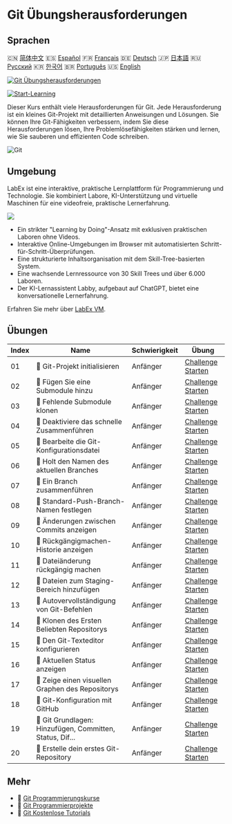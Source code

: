 # Git Übungsherausforderungen

## Sprachen

🇨🇳 [简体中文](README_zh.md) 🇪🇸 [Español](README_es.md) 🇫🇷 [Français](README_fr.md) 🇩🇪 [Deutsch](README_de.md) 🇯🇵 [日本語](README_ja.md) 🇷🇺 [Русский](README_ru.md) 🇰🇷 [한국어](README_ko.md) 🇧🇷 [Português](README_pt.md) 🇺🇸 [English](README.md) 

[![Git Übungsherausforderungen](https://cover-creator.labex.io/git-practice-challenges.png?lang=de)](https://labex.io/de/courses/git-practice-challenges)

[![Start-Learning](https://img.shields.io/badge/Start-Learning-whitesmoke?style=for-the-badge)](https://labex.io/de/courses/git-practice-challenges)

Dieser Kurs enthält viele Herausforderungen für Git. Jede Herausforderung ist ein kleines Git-Projekt mit detaillierten Anweisungen und Lösungen. Sie können Ihre Git-Fähigkeiten verbessern, indem Sie diese Herausforderungen lösen, Ihre Problemlösefähigkeiten stärken und lernen, wie Sie sauberen und effizienten Code schreiben.

![Git](https://img.shields.io/badge/Git-whitesmoke?style=for-the-badge&logo=git)


## Umgebung

LabEx ist eine interaktive, praktische Lernplattform für Programmierung und Technologie. Sie kombiniert Labore, KI-Unterstützung und virtuelle Maschinen für eine videofreie, praktische Lernerfahrung.

![](https://tutorial-screenshot.getvm.io/images/vm-1725247253.png)

- Ein strikter "Learning by Doing"-Ansatz mit exklusiven praktischen Laboren ohne Videos.
- Interaktive Online-Umgebungen im Browser mit automatisierten Schritt-für-Schritt-Überprüfungen.
- Eine strukturierte Inhaltsorganisation mit dem Skill-Tree-basierten System.
- Eine wachsende Lernressource von 30 Skill Trees und über 6.000 Laboren.
- Der KI-Lernassistent Labby, aufgebaut auf ChatGPT, bietet eine konversationelle Lernerfahrung.

Erfahren Sie mehr über [LabEx VM](https://support.labex.io/using-labex/virtual-machine).

## Übungen

|   Index | Name                                                     | Schwierigkeit   | Übung                                                                                                                              |
|---------|----------------------------------------------------------|-----------------|------------------------------------------------------------------------------------------------------------------------------------|
|      01 | 🎯 Git-Projekt initialisieren                            | Anfänger        | <a target='_blank' href='https://labex.io/de/labs/git-initialize-git-project-385166'>Challenge Starten</a>                         |
|      02 | 🎯 Fügen Sie eine Submodule hinzu                        | Anfänger        | <a target='_blank' href='https://labex.io/de/labs/git-add-a-submodule-challenge-12611'>Challenge Starten</a>                       |
|      03 | 🎯 Fehlende Submodule klonen                             | Anfänger        | <a target='_blank' href='https://labex.io/de/labs/git-clone-missing-submodules-challenge-12620'>Challenge Starten</a>              |
|      04 | 🎯 Deaktiviere das schnelle Zusammenführen               | Anfänger        | <a target='_blank' href='https://labex.io/de/labs/git-disable-fast-forward-merging-challenge-12642'>Challenge Starten</a>          |
|      05 | 🎯 Bearbeite die Git-Konfigurationsdatei                 | Anfänger        | <a target='_blank' href='https://labex.io/de/labs/git-edit-git-configuration-file-challenge-12645'>Challenge Starten</a>           |
|      06 | 🎯 Holt den Namen des aktuellen Branches                 | Anfänger        | <a target='_blank' href='https://labex.io/de/labs/git-get-the-current-branch-name-challenge-12633'>Challenge Starten</a>           |
|      07 | 🎯 Ein Branch zusammenführen                             | Anfänger        | <a target='_blank' href='https://labex.io/de/labs/git-merge-a-branch-challenge-12655'>Challenge Starten</a>                        |
|      08 | 🎯 Standard-Push-Branch-Namen festlegen                  | Anfänger        | <a target='_blank' href='https://labex.io/de/labs/git-set-default-push-branch-name-challenge-12672'>Challenge Starten</a>          |
|      09 | 🎯 Änderungen zwischen Commits anzeigen                  | Anfänger        | <a target='_blank' href='https://labex.io/de/labs/git-view-changes-between-commits-challenge-12684'>Challenge Starten</a>          |
|      10 | 🎯 Rückgängigmachen-Historie anzeigen                    | Anfänger        | <a target='_blank' href='https://labex.io/de/labs/git-view-undo-history-challenge-12696'>Challenge Starten</a>                     |
|      11 | 🎯 Dateiänderung rückgängig machen                       | Anfänger        | <a target='_blank' href='https://labex.io/de/labs/git-cancel-file-change-387714'>Challenge Starten</a>                             |
|      12 | 🎯 Dateien zum Staging-Bereich hinzufügen                | Anfänger        | <a target='_blank' href='https://labex.io/de/labs/git-add-files-to-the-staging-area-challenge-12675'>Challenge Starten</a>         |
|      13 | 🎯 Autovervollständigung von Git-Befehlen                | Anfänger        | <a target='_blank' href='https://labex.io/de/labs/git-autocorrect-git-commands-challenge-12614'>Challenge Starten</a>              |
|      14 | 🎯 Klonen des Ersten Beliebten Repositorys               | Anfänger        | <a target='_blank' href='https://labex.io/de/labs/git-clone-the-first-trending-repository-12621'>Challenge Starten</a>             |
|      15 | 🎯 Den Git-Texteditor konfigurieren                      | Anfänger        | <a target='_blank' href='https://labex.io/de/labs/git-configure-the-git-text-editor-challenge-12673'>Challenge Starten</a>         |
|      16 | 🎯 Aktuellen Status anzeigen                             | Anfänger        | <a target='_blank' href='https://labex.io/de/labs/git-view-current-status-challenge-12695'>Challenge Starten</a>                   |
|      17 | 🎯 Zeige einen visuellen Graphen des Repositorys         | Anfänger        | <a target='_blank' href='https://labex.io/de/labs/git-view-a-visual-graph-of-the-repository-challenge-12685'>Challenge Starten</a> |
|      18 | 🎯 Git-Konfiguration mit GitHub                          | Anfänger        | <a target='_blank' href='https://labex.io/de/labs/git-git-configuration-with-github-23'>Challenge Starten</a>                      |
|      19 | 🎯 Git Grundlagen: Hinzufügen, Committen, Status, Dif... | Anfänger        | <a target='_blank' href='https://labex.io/de/labs/shell-git-fundamentals-add-commit-status-diff-387715'>Challenge Starten</a>      |
|      20 | 🎯 Erstelle dein erstes Git-Repository                   | Anfänger        | <a target='_blank' href='https://labex.io/de/labs/git-create-your-first-git-repository-12632'>Challenge Starten</a>                |

## Mehr

- 🔗 [Git Programmierungskurse](https://github.com/labex-labs/awesome-programming-courses)
- 🔗 [Git Programmierprojekte](https://github.com/labex-labs/awesome-programming-projects)
- 🔗 [Git Kostenlose Tutorials](https://github.com/labex-labs/git-free-tutorials)

